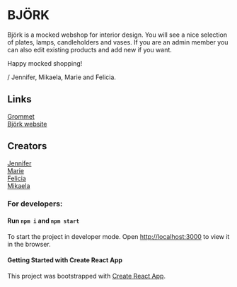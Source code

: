 # BJÖRK

Björk is a mocked webshop for interior design. You will see a nice selection of plates, lamps, candleholders and vases.
If you are an admin member you can also edit existing products and add new if you want. 

Happy mocked shopping! 

/ Jennifer, Mikaela, Marie and Felicia.

## Links

[Grommet](https://v2.grommet.io/docs)<br>
[Björk website](https://bjorkinterior.netlify.app/)

## Creators
[Jennifer](https://github.com/JenniferTendell)<br>
[Marie](https://github.com/mariewag)<br>
[Felicia](https://github.com/feliciavonbraun)<br>
[Mikaela](https://github.com/MikaelaAnd)<br>



### For developers:
#### Run `npm i` and `npm start`
To start the project in developer mode. 
Open [http://localhost:3000](http://localhost:3000) to view it in the browser.

#### Getting Started with Create React App
This project was bootstrapped with [Create React App](https://github.com/facebook/create-react-app).
